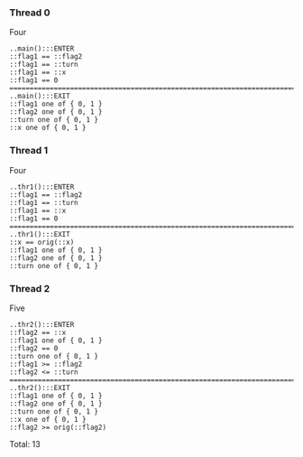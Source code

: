 ### Thread 0

Four

    ..main():::ENTER
    ::flag1 == ::flag2
    ::flag1 == ::turn
    ::flag1 == ::x
    ::flag1 == 0
    ===========================================================================
    ..main():::EXIT
    ::flag1 one of { 0, 1 }
    ::flag2 one of { 0, 1 }
    ::turn one of { 0, 1 }
    ::x one of { 0, 1 }

### Thread 1

Four

    ..thr1():::ENTER
    ::flag1 == ::flag2
    ::flag1 == ::turn
    ::flag1 == ::x
    ::flag1 == 0
    ===========================================================================
    ..thr1():::EXIT
    ::x == orig(::x)
    ::flag1 one of { 0, 1 }
    ::flag2 one of { 0, 1 }
    ::turn one of { 0, 1 }

### Thread 2

Five

    ..thr2():::ENTER
    ::flag2 == ::x
    ::flag1 one of { 0, 1 }
    ::flag2 == 0
    ::turn one of { 0, 1 }
    ::flag1 >= ::flag2
    ::flag2 <= ::turn
    ===========================================================================
    ..thr2():::EXIT
    ::flag1 one of { 0, 1 }
    ::flag2 one of { 0, 1 }
    ::turn one of { 0, 1 }
    ::x one of { 0, 1 }
    ::flag2 >= orig(::flag2)

Total: 13
